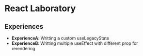 # React Laboratory

## Experiences

* **ExperienceA**: Writting a custom useLegacyState
* **ExperienceB**: Writting multiple useEffect with different prop for rerendering
